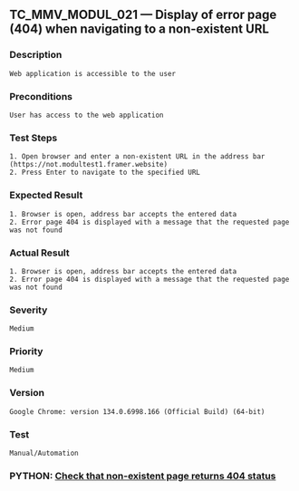 ## TC_MMV_MODUL_021 — Display of error page (404) when navigating to a non-existent URL

### Description
    Web application is accessible to the user

### Preconditions
    User has access to the web application

### Test Steps
    1. Open browser and enter a non-existent URL in the address bar (https://not.modultest1.framer.website)
    2. Press Enter to navigate to the specified URL

### Expected Result
    1. Browser is open, address bar accepts the entered data
    2. Error page 404 is displayed with a message that the requested page was not found

### Actual Result
    1. Browser is open, address bar accepts the entered data
    2. Error page 404 is displayed with a message that the requested page was not found

### Severity
    Medium

### Priority
    Medium

### Version
    Google Chrome: version 134.0.6998.166 (Official Build) (64-bit)

### Test
    Manual/Automation

### PYTHON: [Check that non-existent page returns 404 status](https://github.com/dema28/CrashProof/blob/main/tests/test_not_found_page.py)
